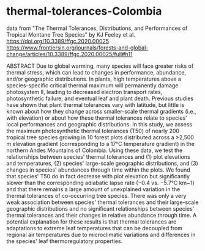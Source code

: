 # thermal-tolerances-Colombia
data from "The Thermal Tolerances, Distributions, and Performances of Tropical Montane Tree Species" by KJ Feeley et al. 
https://doi.org/10.3389/ffgc.2020.00025
https://www.frontiersin.org/journals/forests-and-global-change/articles/10.3389/ffgc.2020.00025/full#h11

ABSTRACT
Due to global warming, many species will face greater risks of thermal stress, which can lead to changes in performance, abundance, and/or geographic distributions. In plants, high temperatures above a species-specific critical thermal maximum will permanently damage photosystem II, leading to decreased electron transport rates, photosynthetic failure, and eventual leaf and plant death. Previous studies have shown that plant thermal tolerances vary with latitude, but little is known about how they change across smaller-scale thermal gradients (i.e., with elevation) or about how these thermal tolerances relate to species' local performances and geographic distributions. In this study, we assess the maximum photosynthetic thermal tolerances (T50) of nearly 200 tropical tree species growing in 10 forest plots distributed across a >2,500 m elevation gradient (corresponding to a 17°C temperature gradient) in the northern Andes Mountains of Colombia. Using these data, we test the relationships between species' thermal tolerances and (1) plot elevations and temperatures, (2) species' large-scale geographic distributions, and (3) changes in species' abundances through time within the plots. We found that species' T50 do in fact decrease with plot elevation but significantly slower than the corresponding adiabatic lapse rate (−0.4 vs. −5.7°C km−1) and that there remains a large amount of unexplained variation in the thermal tolerances of co-occurring tree species. There was only a very weak association between species' thermal tolerances and their large-scale geographic distributions and no significant relationships between species' thermal tolerances and their changes in relative abundance through time. A potential explanation for these results is that thermal tolerances are adaptations to extreme leaf temperatures that can be decoupled from regional air temperatures due to microclimatic variations and differences in the species' leaf thermoregulatory properties.
